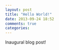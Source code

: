 ```yaml
---
layout: post
title: "Hello World!"
date: 2013-09-24 18:52
comments: true
categories: 
---
```


Inaugural blog post!